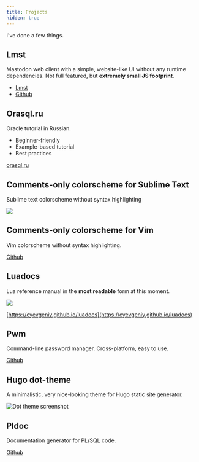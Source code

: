 ```yaml
---
title: Projects
hidden: true
---
```


I've done a few things.

## Lmst

Mastodon web client with a simple, website-like UI without
any runtime dependencies. Not full featured, but **extremely small JS footprint**.

- [Lmst](https://lmst.online)
- [Github](https://github.com/cyevgeniy/lmst)

## Orasql.ru

Oracle tutorial in Russian.

- Beginner-friendly
- Example-based tutorial
- Best practices

[orasql.ru](http://orasql.ru)


## Comments-only colorscheme for Sublime Text

Sublime text colorscheme without syntax highlighting

![](/img/logo-comments-only.png)

## Comments-only colorscheme for Vim

Vim colorscheme without syntax highlighting.

[Github](https://github.com/cyevgeniy/vim-comments-only)

## Luadocs

Lua reference manual in the **most readable** form at this moment.

![](/img/logo-luadocs.png)

[https://cyevgeniy.github.io/luadocs](https://cyevgeniy.github.io/luadocs)

## Pwm

Command-line password manager. Cross-platform, easy to use.

[Github](https://github.com/cyevgeniy/pwm)

## Hugo dot-theme

A minimalistic, very nice-looking theme for Hugo static site generator.

![Dot theme screenshot](/img/dot-theme.png)

## Pldoc

Documentation generator for PL/SQL code.

[Github](https://github.com/cyevgeniy/pldoc)
